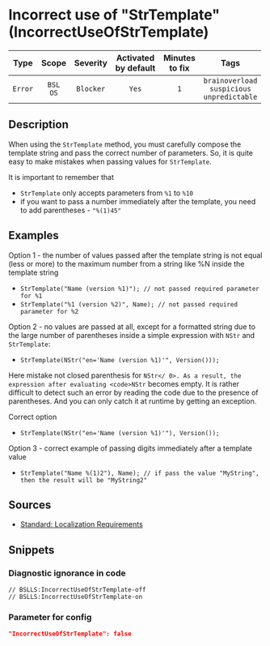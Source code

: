 # Incorrect use of "StrTemplate" (IncorrectUseOfStrTemplate)

|  Type   |        Scope        | Severity  |    Activated<br>by default    |    Minutes<br>to fix    |                              Tags                              |
|:-------:|:-------------------:|:---------:|:-----------------------------:|:-----------------------:|:--------------------------------------------------------------:|
| `Error` |    `BSL`<br>`OS`    | `Blocker` |             `Yes`             |           `1`           |       `brainoverload`<br>`suspicious`<br>`unpredictable`       |

<!-- Блоки выше заполняются автоматически, не трогать -->
## Description
<!-- Описание диагностики заполняется вручную. Необходимо понятным языком описать смысл и схему работу -->
When using the `StrTemplate` method, you must carefully compose the template string and pass the correct number of parameters. So, it is quite easy to make mistakes when passing values for `StrTemplate`.

It is important to remember that
- `StrTemplate` only accepts parameters from `%1` to `%10`
- if you want to pass a number immediately after the template, you need to add parentheses - `"%(1)45"`

## Examples
<!-- В данном разделе приводятся примеры, на которые диагностика срабатывает, а также можно привести пример, как можно исправить ситуацию -->

Option 1 - the number of values passed after the template string is not equal (less or more) to the maximum number from a string like %N inside the template string

  - `StrTemplate("Name (version %1)"); // not passed required parameter for %1`
  - `StrTemplate("%1 (version %2)", Name); // not passed required parameter for %2`

Option 2 - no values are passed at all, except for a formatted string due to the large number of parentheses inside a simple expression with `NStr` and `StrTemplate`:

  - `StrTemplate(NStr("en='Name (version %1)'", Version()));`

Here mistake not closed parenthesis for `NStr</ 0>. As a result, the expression after evaluating <code>NStr` becomes empty. It is rather difficult to detect such an error by reading the code due to the presence of parentheses. And you can only catch it at runtime by getting an exception.

Correct option
  - `StrTemplate(NStr("en='Name (version %1)'"), Version());`

Option 3 - correct example of passing digits immediately after a template value
  - `StrTemplate("Name %(1)2"), Name); // if pass the value "MyString", then the result will be "MyString2"`

## Sources
<!-- Необходимо указывать ссылки на все источники, из которых почерпнута информация для создания диагностики -->
<!-- Примеры источников

* Источник: [Стандарт: Тексты модулей](https://its.1c.ru/db/v8std#content:456:hdoc)
* Полезная информация: [Отказ от использования модальных окон](https://its.1c.ru/db/metod8dev#content:5272:hdoc)
* Источник: [Cognitive complexity, ver. 1.4](https://www.sonarsource.com/docs/CognitiveComplexity.pdf) -->

- [Standard: Localization Requirements](https://its.1c.ru/db/v8std/content/763/hdoc)

## Snippets

<!-- Блоки ниже заполняются автоматически, не трогать -->
### Diagnostic ignorance in code

```bsl
// BSLLS:IncorrectUseOfStrTemplate-off
// BSLLS:IncorrectUseOfStrTemplate-on
```

### Parameter for config

```json
"IncorrectUseOfStrTemplate": false
```
